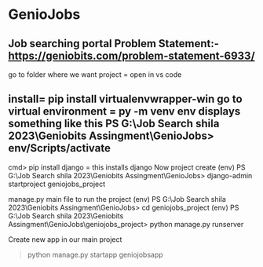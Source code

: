 # GenioJobs
Job searching portal
Problem Statement:-
https://geniobits.com/problem-statement-6933/
-----------------------------------------------------------------------------------------
go to folder where we want project = open in vs code

install= pip install virtualenvwrapper-win
go to virtual environment = py -m venv env 
displays something like this 
PS G:\Job Search shila 2023\Geniobits Assingment\GenioJobs> env/Scripts/activate
----------------------------------------------------------------------------------------

cmd> pip install django = this installs django
Now project create
(env) PS G:\Job Search shila 2023\Geniobits Assingment\GenioJobs> django-admin startproject geniojobs_project


manage.py main file to run the project
(env) PS G:\Job Search shila 2023\Geniobits Assingment\GenioJobs> cd geniojobs_project
(env) PS G:\Job Search shila 2023\Geniobits Assingment\GenioJobs\geniojobs_project> python manage.py runserver

Create new app in our main project
>python manage.py startapp geniojobsapp